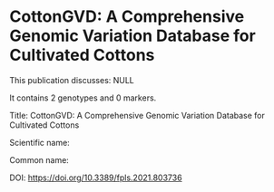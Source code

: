 # CottonGVD: A Comprehensive Genomic Variation Database for Cultivated Cottons

This publication discusses: NULL

It contains 2 genotypes and 0 markers.

Title: CottonGVD: A Comprehensive Genomic Variation Database for Cultivated Cottons

Scientific name: 

Common name: 

DOI: https://doi.org/10.3389/fpls.2021.803736


